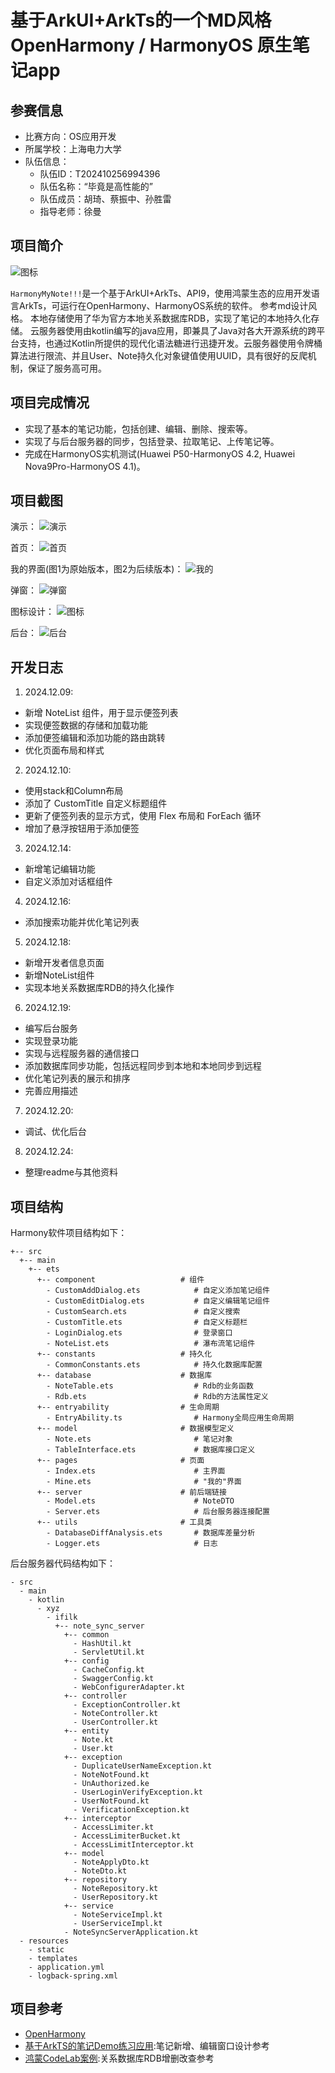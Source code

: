 # 基于ArkUI+ArkTs的一个MD风格OpenHarmony / HarmonyOS 原生笔记app
## 参赛信息
- 比赛方向：OS应用开发
- 所属学校：上海电力大学
- 队伍信息：
    - 队伍ID：T202410256994396
    - 队伍名称：“毕竟是高性能的”
    - 队伍成员：胡琦、蔡振中、孙胜雷
    - 指导老师：徐曼
## 项目简介
![图标](/showpic/icon_v4.png)

`HarmonyMyNote!!!`是一个基于ArkUI+ArkTs、API9，使用鸿蒙生态的应用开发语言ArkTs，可运行在OpenHarmony、HarmonyOS系统的软件。
参考md设计风格。
本地存储使用了华为官方本地关系数据库RDB，实现了笔记的本地持久化存储。
云服务器使用由kotlin编写的java应用，即兼具了Java对各大开源系统的跨平台支持，也通过Kotlin所提供的现代化语法糖进行迅捷开发。云服务器使用令牌桶算法进行限流、并且User、Note持久化对象键值使用UUID，具有很好的反爬机制，保证了服务高可用。
## 项目完成情况
- 实现了基本的笔记功能，包括创建、编辑、删除、搜索等。
- 实现了与后台服务器的同步，包括登录、拉取笔记、上传笔记等。
- 完成在HarmonyOS实机测试(Huawei P50-HarmonyOS 4.2, Huawei Nova9Pro-HarmonyOS 4.1)。
## 项目截图
演示：
![演示](/showpic/demo.gif)

首页：
![首页](/showpic/index_page.png)

我的界面(图1为原始版本，图2为后续版本)：
![我的](/showpic/mine_page.png)

弹窗：
![弹窗](/showpic/dialog.png)

图标设计：
![图标](/showpic/icon.png)

后台：
![后台](/showpic/server.png)

## 开发日志
1. 2024.12.09: 
- 新增 NoteList 组件，用于显示便签列表
- 实现便签数据的存储和加载功能
- 添加便签编辑和添加功能的路由跳转
- 优化页面布局和样式
2. 2024.12.10:
- 使用stack和Column布局
- 添加了 CustomTitle 自定义标题组件
- 更新了便签列表的显示方式，使用 Flex 布局和 ForEach 循环
- 增加了悬浮按钮用于添加便签
3. 2024.12.14:
- 新增笔记编辑功能
- 自定义添加对话框组件
4. 2024.12.16:
- 添加搜索功能并优化笔记列表
5. 2024.12.18:
- 新增开发者信息页面
- 新增NoteList组件
- 实现本地关系数据库RDB的持久化操作
6. 2024.12.19:
- 编写后台服务
- 实现登录功能
- 实现与远程服务器的通信接口
- 添加数据库同步功能，包括远程同步到本地和本地同步到远程
- 优化笔记列表的展示和排序
- 完善应用描述
7. 2024.12.20:
- 调试、优化后台
8. 2024.12.24:
- 整理readme与其他资料

## 项目结构
Harmony软件项目结构如下：
```
+-- src
  +-- main
    +-- ets
      +-- component                   # 组件
        - CustomAddDialog.ets            # 自定义添加笔记组件
        - CustomEditDialog.ets           # 自定义编辑笔记组件
        - CustomSearch.ets               # 自定义搜索
        - CustomTitle.ets                # 自定义标题栏
        - LoginDialog.ets                # 登录窗口
        - NoteList.ets                   # 瀑布流笔记组件
      +-- constants                   # 持久化
        - CommonConstants.ets            # 持久化数据库配置
      +-- database                    # 数据库
        - NoteTable.ets                  # Rdb的业务函数
        - Rdb.ets                        # Rdb的方法属性定义
      +-- entryability                # 生命周期
        - EntryAbility.ts                # Harmony全局应用生命周期
      +-- model                       # 数据模型定义
        - Note.ets                       # 笔记对象
        - TableInterface.ets             # 数据库接口定义
      +-- pages                       # 页面
        - Index.ets                      # 主界面
        - Mine.ets                       # "我的"界面
      +-- server                      # 前后端链接
        - Model.ets                      # NoteDTO
        - Server.ets                     # 后台服务器连接配置
      +-- utils                       # 工具类
        - DatabaseDiffAnalysis.ets       # 数据库差量分析
        - Logger.ets                     # 日志
```

后台服务器代码结构如下：
```
- src
  - main
    - kotlin
      - xyz
        - ifilk
          +-- note_sync_server
            +-- common
              - HashUtil.kt
              - ServletUtil.kt
            +-- config
              - CacheConfig.kt
              - SwaggerConfig.kt
              - WebConfigurerAdapter.kt
            +-- controller
              - ExceptionController.kt
              - NoteController.kt
              - UserController.kt
            +-- entity
              - Note.kt
              - User.kt
            +-- exception
              - DuplicateUserNameException.kt
              - NoteNotFound.kt
              - UnAuthorized.ke
              - UserLoginVerifyException.kt
              - UserNotFound.kt
              - VerificationException.kt
            +-- interceptor
              - AccessLimiter.kt
              - AccessLimiterBucket.kt
              - AccessLimitInterceptor.kt
            +-- model
              - NoteApplyDto.kt
              - NoteDto.kt
            +-- repository
              - NoteRepository.kt
              - UserRepository.kt
            +-- service
              - NoteServiceImpl.kt
              - UserServiceImpl.kt
            - NoteSyncServerApplication.kt
  - resources
    - static
    - templates
    - application.yml
    - logback-spring.xml
```

## 项目参考
- [OpenHarmony](https://gitee.com/openharmony)
- [基于ArkTS的笔记Demo练习应用](https://gitee.com/J-Design/easy-memo):笔记新增、编辑窗口设计参考
- [鸿蒙CodeLab案例](https://gitee.com/harmonyos/codelabs/tree/master/Rdb):关系数据库RDB增删改查参考